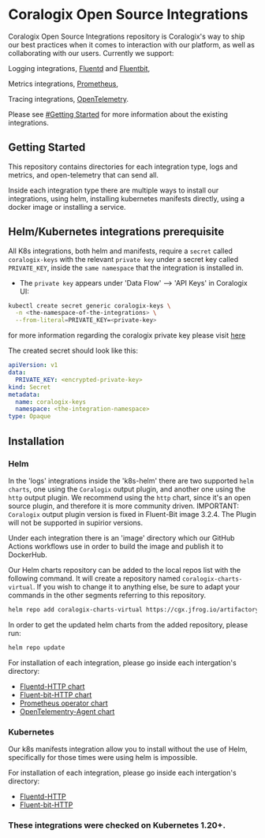 # Coralogix Open Source Integrations

Coralogix Open Source Integrations repository is Coralogix's way to ship our best practices when it comes to interaction with our platform, as well as collaborating with our users.
Currently we support:

Logging integrations, [Fluentd](https://www.fluentd.org/) and [Fluentbit](https://fluentbit.io/),

Metrics integrations, [Prometheus](https://prometheus.io/),

Tracing integrations, [OpenTelemetry](https://opentelemetry.io/).

Please see [#Getting Started](README.md#getting-started) for more information about the existing integrations.

## Getting Started

This repository contains directories for each integration type, logs and metrics, and open-telemetry that can send all.

Inside each integration type there are multiple ways to install our integrations, using helm, installing kubernetes manifests directly, using a docker image or installing a service.

## Helm/Kubernetes integrations prerequisite

All K8s integrations, both helm and manifests, require a `secret` called `coralogix-keys` with the relevant `private key` under a secret key called `PRIVATE_KEY`,
inside the `same namespace` that the integration is installed in.

* The `private key` appears under 'Data Flow' --> 'API Keys' in Coralogix UI:

```bash
kubectl create secret generic coralogix-keys \
  -n <the-namespace-of-the-integrations> \
  --from-literal=PRIVATE_KEY=<private-key>
```

for more information regarding the coralogix private key please visit [here](https://coralogix.com/docs/private-key/)

The created secret should look like this:

```yaml
apiVersion: v1
data:
  PRIVATE_KEY: <encrypted-private-key>
kind: Secret
metadata:
  name: coralogix-keys
  namespace: <the-integration-namespace>
type: Opaque 
```

## Installation

### Helm

In the 'logs' integrations inside the 'k8s-helm' there are two supported `helm charts`, one using the `Coralogix` output plugin,
and another one using the `http` output plugin.
We recommend using the `http` chart, since it's an open source plugin, and therefore it is more community driven.
IMPORTANT:
`Coralogix` output plugin version is fixed in Fluent-Bit image 3.2.4. The Plugin will not be supported in supirior versions.

Under each integration there is an 'image' directory which our GitHub Actions workflows use in order to build the image and publish it to DockerHub.

Our Helm charts repository can be added to the local repos list with the following command. It will create a repository named `coralogix-charts-virtual`. If you wish to change it to anything else, be sure to adapt your commands in the other segments referring to this repository.

```bash
helm repo add coralogix-charts-virtual https://cgx.jfrog.io/artifactory/coralogix-charts-virtual
```

In order to get the updated helm charts from the added repository, please run:

```bash
helm repo update
```

For installation of each integration, please go inside each intergation's directory:
- [Fluentd-HTTP chart](https://github.com/coralogix/telemetry-shippers/blob/master/logs/fluentd/k8s-helm/http/README.md)
- [Fluent-bit-HTTP chart](https://github.com/coralogix/telemetry-shippers/blob/master/logs/fluent-bit/k8s-helm/http/README.md)
- [Prometheus operator chart](https://github.com/coralogix/telemetry-shippers/blob/master/metrics/prometheus/operator/README.md)
- [OpenTelementry-Agent chart](https://github.com/coralogix/telemetry-shippers/blob/master/otel-agent/README.md)

### Kubernetes

Our k8s manifests integration allow you to install without the use of Helm, specifically for those times were using helm is impossible.

For installation of each integration, please go inside each intergation's directory:
- [Fluentd-HTTP](https://github.com/coralogix/telemetry-shippers/blob/master/logs/fluentd/k8s-manifest/README.md)
- [Fluent-bit-HTTP](https://github.com/coralogix/telemetry-shippers/blob/master/logs/fluent-bit/k8s-manifest/README.md)

### These integrations were checked on Kubernetes 1.20+.
